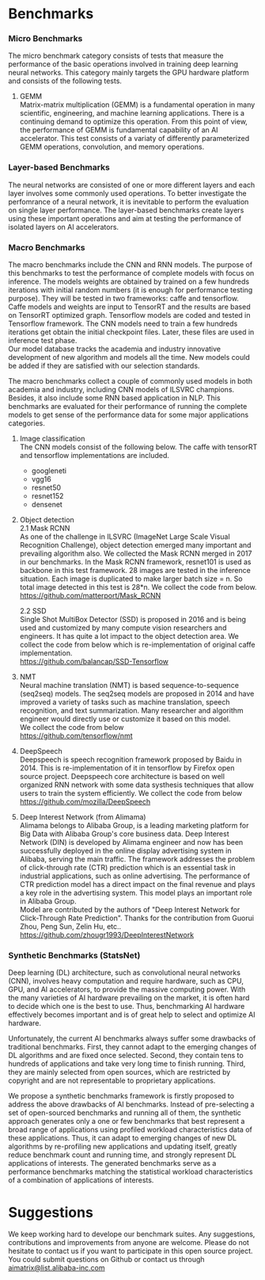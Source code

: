 # Benchmarks
### Micro Benchmarks
The micro benchmark category consists of tests that measure the performance of the basic operations involved in training deep learning neural networks. This category mainly targets the GPU hardware platform and consists of the following tests.  
1. GEMM  
  Matrix-matrix multiplication (GEMM) is a fundamental operation in many scientific, engineering, and machine learning applications. There is a continuing demand to optimize this operation. From this point of view, the performance of GEMM is fundamental capability of an AI accelerator. This test consists of a variaty of differently parameterized GEMM operations, convolution, and memory operations.

### Layer-based Benchmarks
The neural networks are consisted of one or more different layers and each layer involves some commonly used operations. To better investigate the perfomrance of a neural network, it is inevitable to perform the evaluation on single layer performance. The layer-based benchmarks create layers using these important operations and aim at testing the performance of isolated layers on AI accelerators.

### Macro Benchmarks
The macro benchmarks include the CNN and RNN models. The purpose of this benchmarks to test the performance of complete models with focus on inference. The models weights are obtained by trained on a few hundreds iterations with initial random numbers (it is enough for performance testing purpose). They will be tested in two frameworks: caffe and tensorflow. Caffe models and weights are input to TensorRT and the results are based on TensorRT optimized graph. Tensorflow models are coded and tested in Tensorflow framework. The CNN models need to train a few hundreds iterations get obtain the initial checkpoint files. Later, these files are used in inference test phase.  
Our model database tracks the academia and industry innovative development of new algorithm and models all the time. New models could be added if they are satisfied with our selection standards.  

The macro benchmarks collect a couple of commonly used models in both academia and industry, including CNN models of ILSVRC champions. Besides, it also include some RNN based application in NLP. This benchmarks are evaluated for their performance of running the complete models to get sense of the performance data for some major applications categories.  
  
1. Image classification  
The CNN models consist of the following below. The caffe with tensorRT and tensorflow implementations are included.
    * googleneti  
    * vgg16  
    * resnet50 
    * resnet152 
    * densenet 

2. Object detection  
    2.1 Mask RCNN  
    As one of the challenge in ILSVRC (ImageNet Large Scale Visual Recognition Challenge), object detection emerged many important and prevailing algorithm also. We collected the Mask RCNN merged in 2017 in our benchmarks. In the Mask RCNN framework, resnet101 is used as backbone in this test framework. 28 images are tested in the inference situation. Each image is duplicated to make larger batch size = n. So total image detected in this test is 28*n.
We collect the code from below.  
https://github.com/matterport/Mask_RCNN 

    2.2 SSD  
    Single Shot MultiBox Detector (SSD) is  proposed in 2016 and is being used and customized by many compute vision researchers and engineers. It has quite a lot impact to the object detection area.
We collect the code from below which is re-implementation of original caffe implementation.  
https://github.com/balancap/SSD-Tensorflow 

3. NMT  
Neural machine translation (NMT) is based sequence-to-sequence (seq2seq) models.  The seq2seq models are proposed in 2014 and have improved a variety of tasks such as machine translation, speech recognition, and text summarization. Many researcher and algorithm engineer would directly use or customize it based on this model.  
We collect the code from below  
https://github.com/tensorflow/nmt
  
4. DeepSpeech  
Deepspeech is speech recognition framework proposed by Baidu in 2014. This is re-implementation of it in tensorflow by Firefox open source project. Deepspeech core architecture is based on well organized RNN network with some data systhesis techniques that allow users to train the system efficiently.
We collect the code from below  
https://github.com/mozilla/DeepSpeech

5. Deep Interest Network (from Alimama)  
Alimama belongs to Alibaba Group, is a leading marketing platform for Big Data with Alibaba Group's core business data. Deep Interest Network (DIN) is developed by Alimama engineer and now has been successfully deployed in the online display advertising system in Alibaba, serving the main traffic. The framework addresses the problem of click-through rate (CTR) prediction which is an essential task in industrial applications, such as online advertising. The performance of CTR prediction model has a direct impact on the final revenue and plays a key role in the advertising system. This model plays an important role in Alibaba Group.  
Model are contributed by the authors of "Deep Interest Network for Click-Through Rate Prediction". Thanks for the contribution from Guorui Zhou, Peng Sun, Zelin Hu, etc..  
https://github.com/zhougr1993/DeepInterestNetwork

### Synthetic Benchmarks (StatsNet) 
Deep learning (DL) architecture, such as convolutional neural networks (CNN), involves heavy computation and require hardware, such as CPU, GPU, and AI accelerators, to provide the massive computing power. With the many varieties of AI hardware prevailing on the market, it is often hard to decide which one is the best to use. Thus, benchmarking AI hardware effectively becomes important and is of great help to select and optimize AI hardware.

Unfortunately, the current AI benchmarks always suffer some drawbacks of traditional benchmarks. First, they cannot adapt to the emerging changes of DL algorithms and are fixed once selected. Second, they contain tens to hundreds of applications and take very long time to finish running. Third, they are mainly selected from open sources, which are restricted by copyright and are not representable to proprietary applications.

We propose a synthetic benchmarks framework is firstly proposed to address the above drawbacks of AI benchmarks. Instead of pre-selecting a set of open-sourced benchmarks and running all of them, the synthetic approach generates only a one or few benchmarks that best represent a broad range of applications using profiled workload characteristics data of these applications. Thus, it can adapt to emerging changes of new DL algorithms by re-profiling new applications and updating itself, greatly reduce benchmark count and running time, and strongly represent DL applications of interests. The generated benchmarks serve as a performance benchmarks matching the statistical workload characteristics of a combination of applications of interests.

# Suggestions
We keep working hard to develope our benchmark suites. Any suggestions, contributions and improvements from anyone are welcome. Please do not hesitate to contact us if you want to participate in this open source project. You could submit questions on Github or contact us through aimatrix@list.alibaba-inc.com
